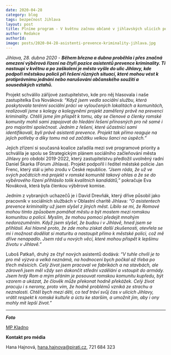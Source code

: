 ```yaml
---
date: 2020-04-28
category: blog
tags: bezpečnost Jihlava
layout: post
title: Plníme program - V květnu začnou občané v jihlavských ulicích potkávat asistenty prevence kriminality
author: Redakce
authorId:  
image: posts/2020-04-28-asistenti-prevence-kriminality-jihlava.jpg
---
```


*Jihlava, 28. dubna 2020* - ***Během března a dubna proběhla i přes značná omezení výběrová řízení na čtyři pozice asistentů prevence kriminality. Ti nastoupí v květnu a po zaškolení je město vyšle do ulic Jihlavy, kde podpoří městskou policii při řešení různých situací, které mohou vést k protiprávnímu jednání nebo narušování občanského soužití a sousedských vztahů.***

Projekt schválilo zářijové zastupitelstvo, kde pro něj hlasovala i naše zastupitelka Eva Nováková: *“Když jsem vedla sociální službu, která poskytovala terénní sociální práci ve vyloučených lokalitách a komunitách, realizovali jsme s kolegy a kolegyněmi projekt zaměřený právě na prevenci kriminality. Chtěli jsme jím přispět k tomu, aby se členové a členky romské komunity mohli sami zapojovat do hledání řešení přínosných pro ně samé i pro majoritní společnost. Jedním z řešení, které účastníci sami identifikovali, byli právě asistenti prevence. Projekt tak přímo reaguje na jejich potřeby a díky tomu má od začátku velkou šanci na úspěch.”*

Jejich zřízení si současná koalice zařadila mezi své programové priority a schválila je spolu se Strategickým plánem sociálního začleňování města Jihlavy pro období 2019-2022, který zastupitelstvu předložil uvolněný radní Daniel Škarka (Fórum Jihlava). Projekt podpořil i ředitel městské policie Jan Frenc, který stál u jeho zrodu v České republice. *“Jsem ráda, že už ve svých počátcích má projekt v romské komunitě takový ohlas a že se do výběrového řízení přihlásilo tolik kvalitních kandidátů,”* pokračuje Eva Nováková, která byla členkou výběrové komise.

Jedním z vybraných uchazečů je i David Drevňák, který dříve působil jako pracovník v sociálních službách v Oblastní charitě Jihlava: *“O asistentech prevence kriminality už jsem slyšel z jiných měst. Líbilo se mi, že Romové mohou tímto způsobem pomáhat městu a být mostem mezi romskou komunitou a policií. Myslím, že mohou pomoci předejít mnohým nedorozuměním. Když jsem slyšel, že budou i v Jihlavě, hned jsem se přihlásil. Asi hlavně proto, že zde mohu získat další zkušenosti, otevřela se mi i možnost dodělat si maturitu a nastoupit přímo k městské polici, což mě dříve nenapadlo. Jsem rád u nových věcí, které mohou přispět k lepšímu životu v Jihlavě.”*

Luboš Patkaň, druhý ze čtyř nových asistentů dodává: *“V tuhle chvíli je to pro mě výzva a velká neznámá, na hodnocení bych počkal až třeba po třech měsících. Celý život jsem pracoval ve fabrikách a na stavbách, ale zároveň jsem měl vždy sen dokončit střední vzdělání a vstoupit do armády. Jsem hrdý Rom a mým přáním je posouvat romskou komunitu kupředu, být vzorem a ukázat, že člověk může překonat hodně překážek. Celý život pracuju i s neromy, proto vím, že hodně problémů vzniká ze strachu a neznalosti. Chtěl bych mezi děti, co teď tráví svůj čas v ulicích Jihlavy, vrátit respekt k romské kultuře a úctu ke starším, a umožnit jim, aby i ony mohly mít lepší život.”*

---

***Foto***

[MP Kladno](https://kladenskelisty.cz/119139/kladenska-mestska-policie-hleda-do-svych-rad-dalsi-asistenty-prevence-kriminality/)

**Kontakt pro média**

Hana Hajnová, <hana.hajnova@pirati.cz>, 721 684 323
